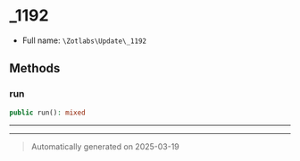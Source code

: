 
# _1192





* Full name: `\Zotlabs\Update\_1192`




## Methods


### run



```php
public run(): mixed
```












***


***
> Automatically generated on 2025-03-19

